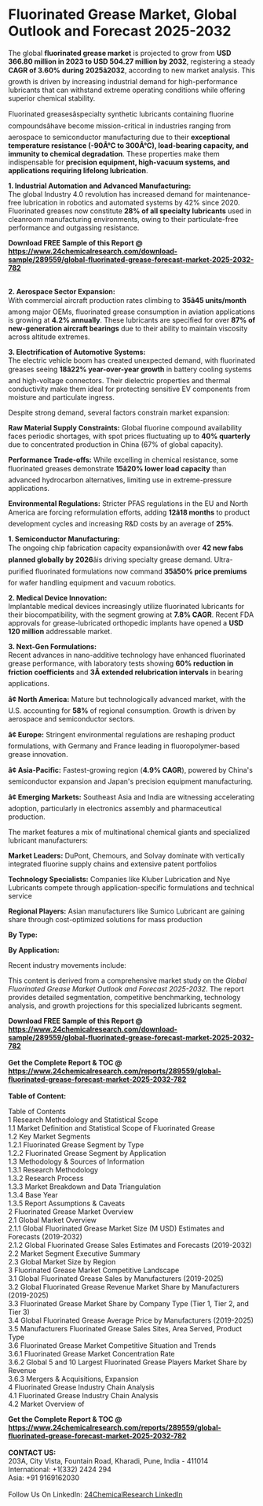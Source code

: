 <h1>Fluorinated Grease Market, Global Outlook and Forecast 2025-2032</h1><p>The global <strong>fluorinated grease market</strong> is projected to grow from <strong>USD 366.80 million in 2023 to USD 504.27 million by 2032</strong>, registering a steady <strong>CAGR of 3.60% during 2025â2032</strong>, according to new market analysis. This growth is driven by increasing industrial demand for high-performance lubricants that can withstand extreme operating conditions while offering superior chemical stability.</p><p>Fluorinated greasesâspecialty synthetic lubricants containing fluorine compoundsâhave become mission-critical in industries ranging from aerospace to semiconductor manufacturing due to their <strong>exceptional temperature resistance (-90Â°C to 300Â°C), load-bearing capacity, and immunity to chemical degradation</strong>. These properties make them indispensable for <strong>precision equipment, high-vacuum systems, and applications requiring lifelong lubrication</strong>.</p><p><strong>1. Industrial Automation and Advanced Manufacturing:</strong><br>
The global Industry 4.0 revolution has increased demand for maintenance-free lubrication in robotics and automated systems by 42% since 2020. Fluorinated greases now constitute <strong>28% of all specialty lubricants</strong> used in cleanroom manufacturing environments, owing to their particulate-free performance and outgassing resistance.</p><div><b>Download FREE Sample of this Report @ 
            <a href="https://www.24chemicalresearch.com/download-sample/289559/global-fluorinated-grease-forecast-market-2025-2032-782">
            https://www.24chemicalresearch.com/download-sample/289559/global-fluorinated-grease-forecast-market-2025-2032-782</a></b></div><br><p><strong>2. Aerospace Sector Expansion:</strong><br>
With commercial aircraft production rates climbing to <strong>35â45 units/month</strong> among major OEMs, fluorinated grease consumption in aviation applications is growing at <strong>4.2% annually</strong>. These lubricants are specified for over <strong>87% of new-generation aircraft bearings</strong> due to their ability to maintain viscosity across altitude extremes.</p><p><strong>3. Electrification of Automotive Systems:</strong><br>
The electric vehicle boom has created unexpected demand, with fluorinated greases seeing <strong>18â22% year-over-year growth</strong> in battery cooling systems and high-voltage connectors. Their dielectric properties and thermal conductivity make them ideal for protecting sensitive EV components from moisture and particulate ingress.</p><p>Despite strong demand, several factors constrain market expansion:</p><p><strong>Raw Material Supply Constraints:</strong> Global fluorine compound availability faces periodic shortages, with spot prices fluctuating up to <strong>40% quarterly</strong> due to concentrated production in China (67% of global capacity).</p><p><strong>Performance Trade-offs:</strong> While excelling in chemical resistance, some fluorinated greases demonstrate <strong>15â20% lower load capacity</strong> than advanced hydrocarbon alternatives, limiting use in extreme-pressure applications.</p><p><strong>Environmental Regulations:</strong> Stricter PFAS regulations in the EU and North America are forcing reformulation efforts, adding <strong>12â18 months</strong> to product development cycles and increasing R&amp;D costs by an average of <strong>25%</strong>.</p><p><strong>1. Semiconductor Manufacturing:</strong><br>
The ongoing chip fabrication capacity expansionâwith over <strong>42 new fabs planned globally by 2026</strong>âis driving specialty grease demand. Ultra-purified fluorinated formulations now command <strong>35â50% price premiums</strong> for wafer handling equipment and vacuum robotics.</p><p><strong>2. Medical Device Innovation:</strong><br>
Implantable medical devices increasingly utilize fluorinated lubricants for their biocompatibility, with the segment growing at <strong>7.8% CAGR</strong>. Recent FDA approvals for grease-lubricated orthopedic implants have opened a <strong>USD 120 million</strong> addressable market.</p><p><strong>3. Next-Gen Formulations:</strong><br>
Recent advances in nano-additive technology have enhanced fluorinated grease performance, with laboratory tests showing <strong>60% reduction in friction coefficients</strong> and <strong>3Ã extended relubrication intervals</strong> in bearing applications.</p><p><strong>â¢ North America:</strong> Mature but technologically advanced market, with the U.S. accounting for <strong>58%</strong> of regional consumption. Growth is driven by aerospace and semiconductor sectors.</p><p><strong>â¢ Europe:</strong> Stringent environmental regulations are reshaping product formulations, with Germany and France leading in fluoropolymer-based grease innovation.</p><p><strong>â¢ Asia-Pacific:</strong> Fastest-growing region (<strong>4.9% CAGR</strong>), powered by China's semiconductor expansion and Japan's precision equipment manufacturing.</p><p><strong>â¢ Emerging Markets:</strong> Southeast Asia and India are witnessing accelerating adoption, particularly in electronics assembly and pharmaceutical production.</p><p>The market features a mix of multinational chemical giants and specialized lubricant manufacturers:</p><p><strong>Market Leaders:</strong> DuPont, Chemours, and Solvay dominate with vertically integrated fluorine supply chains and extensive patent portfolios</p><p><strong>Technology Specialists:</strong> Companies like Kluber Lubrication and Nye Lubricants compete through application-specific formulations and technical service</p><p><strong>Regional Players:</strong> Asian manufacturers like Sumico Lubricant are gaining share through cost-optimized solutions for mass production</p><p><strong>By Type:</strong></p><p><strong>By Application:</strong></p><p>Recent industry movements include:</p><p>This content is derived from a comprehensive market study on the <em>Global Fluorinated Grease Market Outlook and Forecast 2025-2032</em>. The report provides detailed segmentation, competitive benchmarking, technology analysis, and growth projections for this specialized lubricants segment.</p><div><b>Download FREE Sample of this Report @ 
            <a href="https://www.24chemicalresearch.com/download-sample/289559/global-fluorinated-grease-forecast-market-2025-2032-782">
            https://www.24chemicalresearch.com/download-sample/289559/global-fluorinated-grease-forecast-market-2025-2032-782</a></b></div><br><div><b>Get the Complete Report & TOC @ 
            <a href="https://www.24chemicalresearch.com/reports/289559/global-fluorinated-grease-forecast-market-2025-2032-782">
            https://www.24chemicalresearch.com/reports/289559/global-fluorinated-grease-forecast-market-2025-2032-782</a></b></div><br>
            <b>Table of Content:</b><p>Table of Contents<br />
1 Research Methodology and Statistical Scope<br />
1.1 Market Definition and Statistical Scope of Fluorinated Grease<br />
1.2 Key Market Segments<br />
1.2.1 Fluorinated Grease Segment by Type<br />
1.2.2 Fluorinated Grease Segment by Application<br />
1.3 Methodology & Sources of Information<br />
1.3.1 Research Methodology<br />
1.3.2 Research Process<br />
1.3.3 Market Breakdown and Data Triangulation<br />
1.3.4 Base Year<br />
1.3.5 Report Assumptions & Caveats<br />
2 Fluorinated Grease Market Overview<br />
2.1 Global Market Overview<br />
2.1.1 Global Fluorinated Grease Market Size (M USD) Estimates and Forecasts (2019-2032)<br />
2.1.2 Global Fluorinated Grease Sales Estimates and Forecasts (2019-2032)<br />
2.2 Market Segment Executive Summary<br />
2.3 Global Market Size by Region<br />
3 Fluorinated Grease Market Competitive Landscape<br />
3.1 Global Fluorinated Grease Sales by Manufacturers (2019-2025)<br />
3.2 Global Fluorinated Grease Revenue Market Share by Manufacturers (2019-2025)<br />
3.3 Fluorinated Grease Market Share by Company Type (Tier 1, Tier 2, and Tier 3)<br />
3.4 Global Fluorinated Grease Average Price by Manufacturers (2019-2025)<br />
3.5 Manufacturers Fluorinated Grease Sales Sites, Area Served, Product Type<br />
3.6 Fluorinated Grease Market Competitive Situation and Trends<br />
3.6.1 Fluorinated Grease Market Concentration Rate<br />
3.6.2 Global 5 and 10 Largest Fluorinated Grease Players Market Share by Revenue<br />
3.6.3 Mergers & Acquisitions, Expansion<br />
4 Fluorinated Grease Industry Chain Analysis<br />
4.1 Fluorinated Grease Industry Chain Analysis<br />
4.2 Market Overview of</p><div><b>Get the Complete Report & TOC @ 
            <a href="https://www.24chemicalresearch.com/reports/289559/global-fluorinated-grease-forecast-market-2025-2032-782">
            https://www.24chemicalresearch.com/reports/289559/global-fluorinated-grease-forecast-market-2025-2032-782</a></b></div><br><b>CONTACT US:</b><br>
            203A, City Vista, Fountain Road, Kharadi, Pune, India - 411014<br>
            International: +1(332) 2424 294<br>
            Asia: +91 9169162030 <br><br>
            Follow Us On LinkedIn: <a href="https://www.linkedin.com/company/24chemicalresearch/">24ChemicalResearch LinkedIn</a>